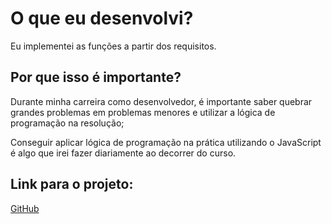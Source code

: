 # O que eu desenvolvi?

Eu implementei as funções a partir dos requisitos.

## Por que isso é importante?

Durante minha carreira como desenvolvedor, é importante saber quebrar grandes problemas em problemas menores e utilizar a lógica de programação na resolução;

Conseguir aplicar lógica de programação na prática utilizando o JavaScript é algo que irei fazer diariamente ao decorrer do curso.

## Link para o projeto:

[GitHub]()
